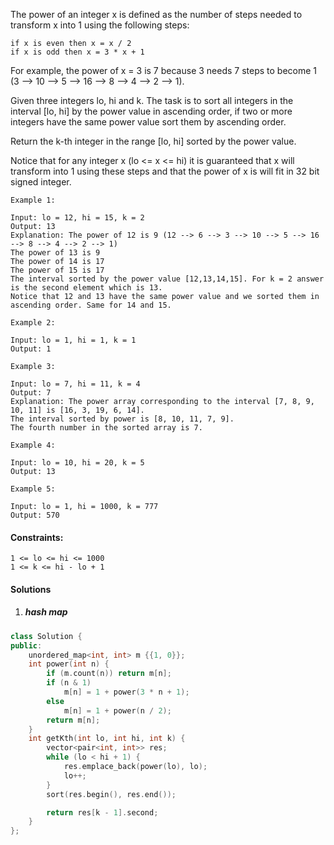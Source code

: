 The power of an integer x is defined as the number of steps needed to transform x into 1 using the following steps:

    if x is even then x = x / 2
    if x is odd then x = 3 * x + 1

For example, the power of x = 3 is 7 because 3 needs 7 steps to become 1 (3 --> 10 --> 5 --> 16 --> 8 --> 4 --> 2 --> 1).

Given three integers lo, hi and k. The task is to sort all integers in the interval [lo, hi] by the power value in ascending order, if two or more integers have the same power value sort them by ascending order.

Return the k-th integer in the range [lo, hi] sorted by the power value.

Notice that for any integer x (lo <= x <= hi) it is guaranteed that x will transform into 1 using these steps and that the power of x is will fit in 32 bit signed integer.

 

```
Example 1:

Input: lo = 12, hi = 15, k = 2
Output: 13
Explanation: The power of 12 is 9 (12 --> 6 --> 3 --> 10 --> 5 --> 16 --> 8 --> 4 --> 2 --> 1)
The power of 13 is 9
The power of 14 is 17
The power of 15 is 17
The interval sorted by the power value [12,13,14,15]. For k = 2 answer is the second element which is 13.
Notice that 12 and 13 have the same power value and we sorted them in ascending order. Same for 14 and 15.

Example 2:

Input: lo = 1, hi = 1, k = 1
Output: 1

Example 3:

Input: lo = 7, hi = 11, k = 4
Output: 7
Explanation: The power array corresponding to the interval [7, 8, 9, 10, 11] is [16, 3, 19, 6, 14].
The interval sorted by power is [8, 10, 11, 7, 9].
The fourth number in the sorted array is 7.

Example 4:

Input: lo = 10, hi = 20, k = 5
Output: 13

Example 5:

Input: lo = 1, hi = 1000, k = 777
Output: 570
```

 

#### Constraints:

    1 <= lo <= hi <= 1000
    1 <= k <= hi - lo + 1

#### Solutions


1. ##### hash map

```c++
class Solution {
public:
    unordered_map<int, int> m {{1, 0}};
    int power(int n) {
        if (m.count(n)) return m[n];
        if (n & 1)
            m[n] = 1 + power(3 * n + 1);
        else
            m[n] = 1 + power(n / 2);
        return m[n];
    }
    int getKth(int lo, int hi, int k) {
        vector<pair<int, int>> res;
        while (lo < hi + 1) {
            res.emplace_back(power(lo), lo);
            lo++;
        }
        sort(res.begin(), res.end());

        return res[k - 1].second;        
    }
};
```
